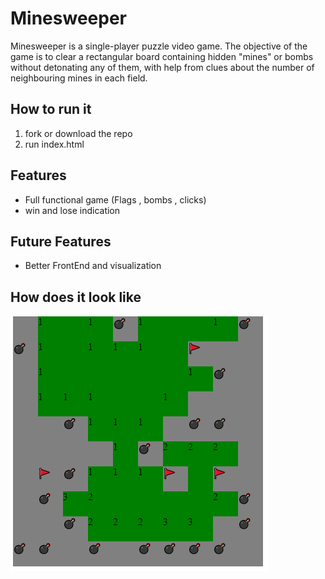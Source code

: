 # Minesweeper
Minesweeper is a single-player puzzle video game. The objective of the game is to clear a rectangular board containing hidden "mines" or bombs without detonating any of them, with help from clues about the number of neighbouring mines in each field. 

## How to run it
1. fork or download the repo
2. run index.html

## Features
- Full functional game (Flags , bombs , clicks)
- win and lose indication

## Future Features
- Better FrontEnd and visualization

## How does it look like

![Minesweeper](Capture.PNG)